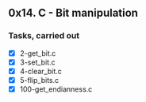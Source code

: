 ## 0x14. C - Bit manipulation
### Tasks, carried out
- [x] 2-get_bit.c
- [x] 3-set_bit.c
- [x] 4-clear_bit.c
- [x] 5-flip_bits.c
- [x] 100-get_endianness.c
